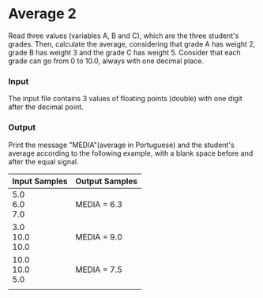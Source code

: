 # Average 2

Read three values (variables A, B and C), which are the three student's grades. Then, calculate the average, considering that grade A has weight 2, grade B has weight 3 and the grade C has weight 5. Consider that each grade can go from 0 to 10.0, always with one decimal place.

### Input
The input file contains 3 values of floating points (double) with one digit after the decimal point.

### Output
Print the message "MEDIA"(average in Portuguese) and the student's average according to the following example, with a blank space before and after the equal signal.

| Input Samples	 | Output Samples |
| ------ | ------|
| 5.0 <br>6.0<br>7.0 | MEDIA = 6.3 |
| 3.0 <br>10.0 <br>10.0 | MEDIA = 9.0 |
| 10.0 <br>10.0 <br> 5.0 | MEDIA = 7.5 |
|  | |
